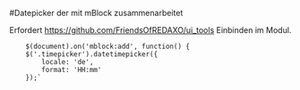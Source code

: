#Datepicker der mit mBlock zusammenarbeitet

Erfordert https://github.com/FriendsOfREDAXO/ui_tools
Einbinden im Modul.

		$(document).on('mblock:add', function() {
        $('.timepicker').datetimepicker({
            locale: 'de',
            format: 'HH:mm'
        });`
